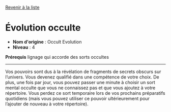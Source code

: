 [Revenir à la liste](list.md)

# Évolution occulte

 * **Nom d'origine** : Occult Evolution
 * **Niveau** : 4


<p><strong>Prérequis</strong> lignage qui accorde des sorts occultes</p>
<hr>
<p>Vos pouvoirs sont dus à la révélation de fragments de secrets obscurs sur l’univers. Vous devenez qualifié dans une compétence de votre choix. De plus, une fois par jour, vous pouvez passer une minute à choisir un sort mental occulte que vous ne connaissez pas et que vous ajoutez à votre répertoire. Vous perdez ce sort temporaire lors de vos prochains préparatifs quotidiens (mais vous pouvez utiliser ce pouvoir ultérieurement pour l’ajouter de nouveau à votre répertoire). </p>